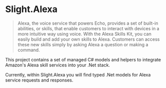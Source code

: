 # Slight.Alexa

> Alexa, the voice service that powers Echo, provides a set of built-in abilities, or skills, that enable customers to interact with devices in a more intuitive way using voice. With the Alexa Skills Kit, you can easily build and add your own skills to Alexa. Customers can access these new skills simply by asking Alexa a question or making a command.

This project contains a set of managed C# models and helpers to integrate Amazon's Alexa skill services into your .Net stack.

Currently, within Slight.Alexa you will find typed .Net models for Alexa service requests and responses. 
